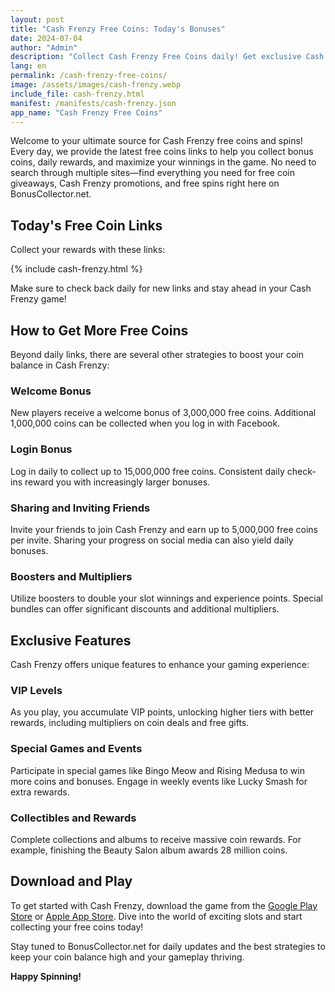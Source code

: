 ```yaml
---
layout: post
title: "Cash Frenzy Free Coins: Today's Bonuses"
date: 2024-07-04
author: "Admin"
description: "Collect Cash Frenzy Free Coins daily! Get exclusive Cash Frenzy Casino Free Coins links to boost your game. Start collecting your free rewards today!"
lang: en
permalink: /cash-frenzy-free-coins/
image: /assets/images/cash-frenzy.webp
include_file: cash-frenzy.html
manifest: /manifests/cash-frenzy.json
app_name: "Cash Frenzy Free Coins"
---
```


Welcome to your ultimate source for Cash Frenzy free coins and spins! Every day, we provide the latest free coins links to help you collect bonus coins, daily rewards, and maximize your winnings in the game. No need to search through multiple sites—find everything you need for free coin giveaways, Cash Frenzy promotions, and free spins right here on BonusCollector.net.

## Today's Free Coin Links
Collect your rewards with these links:

{% include cash-frenzy.html %}

Make sure to check back daily for new links and stay ahead in your Cash Frenzy game!

## How to Get More Free Coins
Beyond daily links, there are several other strategies to boost your coin balance in Cash Frenzy:

### Welcome Bonus
New players receive a welcome bonus of 3,000,000 free coins. Additional 1,000,000 coins can be collected when you log in with Facebook.

### Login Bonus
Log in daily to collect up to 15,000,000 free coins. Consistent daily check-ins reward you with increasingly larger bonuses.

### Sharing and Inviting Friends
Invite your friends to join Cash Frenzy and earn up to 5,000,000 free coins per invite. Sharing your progress on social media can also yield daily bonuses.

### Boosters and Multipliers
Utilize boosters to double your slot winnings and experience points. Special bundles can offer significant discounts and additional multipliers.

## Exclusive Features
Cash Frenzy offers unique features to enhance your gaming experience:

### VIP Levels
As you play, you accumulate VIP points, unlocking higher tiers with better rewards, including multipliers on coin deals and free gifts.

### Special Games and Events
Participate in special games like Bingo Meow and Rising Medusa to win more coins and bonuses. Engage in weekly events like Lucky Smash for extra rewards.

### Collectibles and Rewards
Complete collections and albums to receive massive coin rewards. For example, finishing the Beauty Salon album awards 28 million coins.

## Download and Play
To get started with Cash Frenzy, download the game from the [Google Play Store](https://play.google.com/store/games) or [Apple App Store](https://www.apple.com/app-store/). Dive into the world of exciting slots and start collecting your free coins today!

Stay tuned to BonusCollector.net for daily updates and the best strategies to keep your coin balance high and your gameplay thriving.

**Happy Spinning!**
